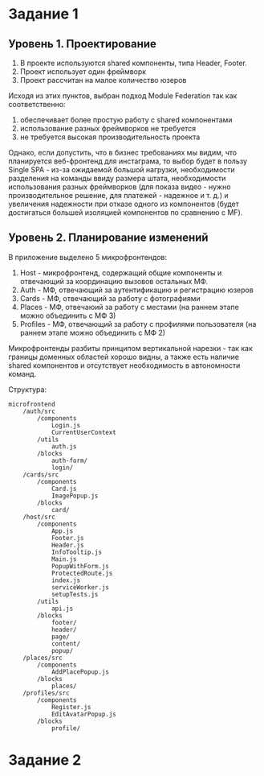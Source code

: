 # Задание 1

## Уровень 1. Проектирование
1. В проекте используются shared компоненты, типа Header, Footer.
2. Проект использует один фреймворк
3. Проект рассчитан на малое количество юзеров

Исходя из этих пунктов, выбран подход Module Federation так как соответственно:
1. обеспечивает более простую работу с shared компонентами
2. использование разных фреймворков не требуется
3. не требуется высокая производительность проекта

Однако, если допустить, что в бизнес требованиях мы видим, что планируется веб-фронтенд для инстаграма, 
то выбор будет в пользу Single SPA - из-за ожидаемой большой нагрузки, необходимости разделения на 
команды ввиду размера штата, необходимости использования разных фреймворков (для показа видео - нужно
производительное решение, для платежей - надежное и т. д.) и увеличения надежности при отказе одного из
компонентов (будет достигаться большей изоляцией компонентов по сравнению с MF).

## Уровень 2. Планирование изменений

В приложение выделено 5 микрофронтендов:
1. Host - микрофронтенд, содержащий общие компоненты и отвечающий за координацию вызовов остальных МФ.
2. Auth - МФ, отвечающий за аутентификацию и регистрацию юзеров
3. Cards - МФ, отвечающий за работу с фотографиями
4. Places - МФ, отвечаюий за работу с местами (на раннем этапе можно объединить с МФ 3)
5. Profiles - МФ, отвечающий за работу с профилями пользователя (на раннем этапе можно объединить с МФ 2)

Микрофронтенды разбиты принципом вертикальной нарезки - так как границы доменных областей хорошо видны, а 
также есть наличие shared компонентов и отсутствует необходимость в автономности команд.
    

Структура:
```
microfrontend
    /auth/src
        /components
            Login.js
            CurrentUserContext
        /utils
            auth.js
        /blocks
            auth-form/
            login/
    /cards/src
        /components
            Card.js
            ImagePopup.js
        /blocks
            card/
    /host/src
        /components
            App.js
            Footer.js
            Header.js
            InfoTooltip.js
            Main.js
            PopupWithForm.js
            ProtectedRoute.js
            index.js
            serviceWorker.js
            setupTests.js
        /utils
            api.js
        /blocks
            footer/
            header/
            page/
            content/
            popup/
    /places/src
        /components
            AddPlacePopup.js
        /blocks
            places/
    /profiles/src
        /components
            Register.js
            EditAvatarPopup.js
        /blocks
            profile/
```
# Задание 2
